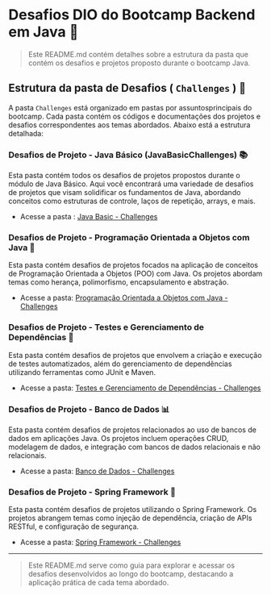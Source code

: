# Desafios DIO do Bootcamp Backend em Java 🔖

> Este README.md contém detalhes sobre a estrutura da pasta que contém os desafios e projetos proposto durante o bootcamp Java.

## Estrutura da pasta de Desafios ( `Challenges` ) 📂
A pasta `Challenges` está organizado em pastas por assuntosprincipais do bootcamp. Cada pasta contém os códigos e documentações dos projetos e desafios correspondentes aos temas abordados. Abaixo está a estrutura detalhada:

### Desafios de Projeto - Java Básico (JavaBasicChallenges) 📚
Esta pasta contém todos os desafios de projetos propostos durante o módulo de Java Básico. Aqui você encontrará uma variedade de desafios de projetos que visam solidificar os fundamentos de Java, abordando conceitos como estruturas de controle, laços de repetição, arrays, e mais.
- Acesse a pasta : [Java Basic - Challenges](JavaBasicChallenges)

### Desafios de Projeto - Programação Orientada a Objetos com Java 🎯
Esta pasta contém desafios de projetos focados na aplicação de conceitos de Programação Orientada a Objetos (POO) com Java. Os projetos abordam temas como herança, polimorfismo, encapsulamento e abstração.
- Acesse a pasta: [Programação Orientada a Objetos com Java - Challenges](POOJavaChallenges)

### Desafios de Projeto - Testes e Gerenciamento de Dependências 🧪
Esta pasta contém desafios de projetos que envolvem a criação e execução de testes automatizados, além do gerenciamento de dependências utilizando ferramentas como JUnit e Maven.
- Acesse a pasta: [Testes e Gerenciamento de Dependências - Challenges](TestesDependenciasChallenges)

### Desafios de Projeto - Banco de Dados 📊
Esta pasta contém desafios de projetos relacionados ao uso de bancos de dados em aplicações Java. Os projetos incluem operações CRUD, modelagem de dados, e integração com bancos de dados relacionais e não relacionais.
- Acesse a pasta: [Banco de Dados - Challenges](BancoDeDadosChallenges)

### Desafios de Projeto - Spring Framework 🌱
Esta pasta contém desafios de projetos utilizando o Spring Framework. Os projetos abrangem temas como injeção de dependência, criação de APIs RESTful, e configuração de segurança.
- Acesse a pasta: [Spring Framework - Challenges](SpringFrameworkChallenges)
  
-------------------------
> Este README.md serve como guia para explorar e acessar os desafios desenvolvidos ao longo do bootcamp, destacando a aplicação prática de cada tema abordado.
